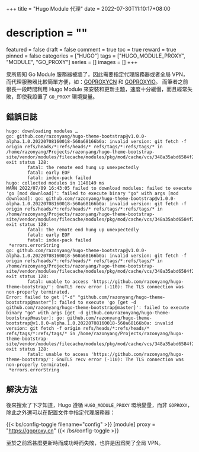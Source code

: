 +++
title = "Hugo Module 代理"
date = 2022-07-30T11:10:17+08:00
# description = ""
featured = false
draft = false
comment = true
toc = true
reward = true
pinned = false
categories = ["HUGO"]
tags = ["HUGO_MODULE_PROXY", "MODULE", "GO_PROXY"]
series = []
images = []
+++

衆所周知 Go Module 服務器被牆了，因此需要指定代理服務器或者全局 VPN，而代理服務器比較簡單方便，如：[GOPROXYCN](https://goproxy.cn/) 和 [GOPROXYIO](https://goproxy.io/)。
而筆者之前很長一段時間利用 Hugo Module 來安裝和更新主題，速度十分緩慢，而且經常失敗，即使我設置了 `GO_PROXY` 環境變量。

<!--more-->

## 錯誤日誌

```text
hugo: downloading modules …
go: github.com/razonyang/hugo-theme-bootstrap@v1.0.0-alpha.1.0.20220708160018-560a68166b0a: invalid version: git fetch -f origin refs/heads/*:refs/heads/* refs/tags/*:refs/tags/* in /home/razonyang/Projects/razonyang/hugo-theme-bootstrap-site/vendor/modules/filecache/modules/pkg/mod/cache/vcs/348a35abd6584f23aeb4a9124871cf51b665ede955a2f430e06713f21b056184: exit status 128:
        fatal: the remote end hung up unexpectedly
        fatal: early EOF
        fatal: index-pack failed
hugo: collected modules in 1140149 ms
WARN 2022/07/09 16:43:05 failed to download modules: failed to execute 'go [mod download]': failed to execute binary "go" with args [mod download]: go: github.com/razonyang/hugo-theme-bootstrap@v1.0.0-alpha.1.0.20220708160018-560a68166b0a: invalid version: git fetch -f origin refs/heads/*:refs/heads/* refs/tags/*:refs/tags/* in /home/razonyang/Projects/razonyang/hugo-theme-bootstrap-site/vendor/modules/filecache/modules/pkg/mod/cache/vcs/348a35abd6584f23aeb4a9124871cf51b665ede955a2f430e06713f21b056184: exit status 128:
        fatal: the remote end hung up unexpectedly
        fatal: early EOF
        fatal: index-pack failed
 *errors.errorString
go: github.com/razonyang/hugo-theme-bootstrap@v1.0.0-alpha.1.0.20220708160018-560a68166b0a: invalid version: git fetch -f origin refs/heads/*:refs/heads/* refs/tags/*:refs/tags/* in /home/razonyang/Projects/razonyang/hugo-theme-bootstrap-site/vendor/modules/filecache/modules/pkg/mod/cache/vcs/348a35abd6584f23aeb4a9124871cf51b665ede955a2f430e06713f21b056184: exit status 128:
        fatal: unable to access 'https://github.com/razonyang/hugo-theme-bootstrap/': GnuTLS recv error (-110): The TLS connection was non-properly terminated.
Error: failed to get ["-d" "github.com/razonyang/hugo-theme-bootstrap@master"]: failed to execute 'go [get -d github.com/razonyang/hugo-theme-bootstrap@master]': failed to execute binary "go" with args [get -d github.com/razonyang/hugo-theme-bootstrap@master]: go: github.com/razonyang/hugo-theme-bootstrap@v1.0.0-alpha.1.0.20220708160018-560a68166b0a: invalid version: git fetch -f origin refs/heads/*:refs/heads/* refs/tags/*:refs/tags/* in /home/razonyang/Projects/razonyang/hugo-theme-bootstrap-site/vendor/modules/filecache/modules/pkg/mod/cache/vcs/348a35abd6584f23aeb4a9124871cf51b665ede955a2f430e06713f21b056184: exit status 128:
        fatal: unable to access 'https://github.com/razonyang/hugo-theme-bootstrap/': GnuTLS recv error (-110): The TLS connection was non-properly terminated.
 *errors.errorString
```

## 解決方法

後來搜索了下才知道，Hugo 遵循 `HUGO_MODULE_PROXY` 環境變量，而非 `GOPROXY`，除此之外還可以在配置文件中指定代理服務器：

{{< bs/config-toggle filename="config" >}}
[module]
  proxy = "https://goproxy.cn"
{{< /bs/config-toggle >}}

至於之前爲甚麼更新時而成功時而失敗，也許是因爲開了全局 VPN。
